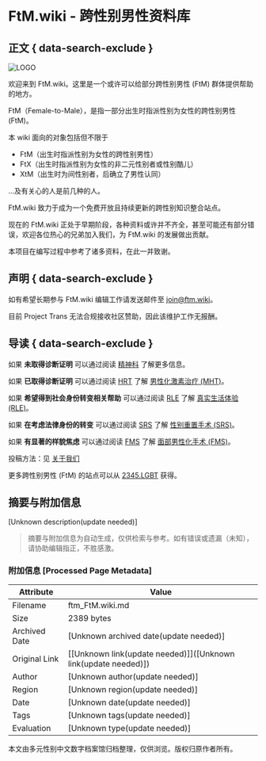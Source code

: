 # FtM.wiki - 跨性别男性资料库

## 正文 { data-search-exclude }


![LOGO](favicon.png)

欢迎来到 FtM.wiki。这里是一个或许可以给部分跨性别男性 (FtM) 群体提供帮助的地方。

FtM（Female-to-Male），是指一部分出生时指派性别为女性的跨性别男性 (FtM)。

本 wiki 面向的对象包括但不限于

- FtM（出生时指派性别为女性的跨性别男性）
- FtX（出生时指派性别为女性的非二元性别者或性别酷儿）
- XtM（出生时为间性别者，后确立了男性认同）

…及有关心的人是前几种的人。

FtM.wiki 致力于成为一个免费开放且持续更新的跨性别知识整合站点。

现在的 FtM.wiki 正处于早期阶段，各种资料或许并不齐全，甚至可能还有部分错误，欢迎各位热心的兄弟加入我们，为 FtM.wiki 的发展做出贡献。

本项目在编写过程中参考了诸多资料，在此一并致谢。

## 声明 { data-search-exclude }

如有希望长期参与 FtM.wiki 编辑工作请发送邮件至 [join@ftm.wiki](mailto:join@ftm.wiki)。

目前 Project Trans 无法合规接收社区赞助，因此该维护工作无报酬。

## 导读 { data-search-exclude }

如果 **未取得诊断证明** 可以通过阅读 [精神科](https://ftm.wiki/zh-cn/psycho/ "精神科") 了解更多信息。

如果 **已取得诊断证明** 可以通过阅读 [HRT](https://ftm.wiki/zh-cn/hrt/ "激素替代治疗") 了解 [男性化激素治疗 (MHT)](https://en.wikipedia.org/wiki/Masculinizing_hormone_therapy)。

如果 **希望得到社会身份转变相关帮助** 可以通过阅读 [RLE](https://ftm.wiki/zh-cn/rle/ "真实生活体验") 了解 [真实生活体验 (RLE)](https://en.wikipedia.org/wiki/Real-life_experience_%28transgender%29)。

如果 **在考虑法律身份的转变** 可以通过阅读 [SRS](https://ftm.wiki/zh-cn/srs/ "性别重置手术") 了解 [性别重置手术 (SRS)](https://en.wikipedia.org/wiki/Sex_reassignment_surgery_%28female-to-male%29)。

如果 **有显著的样貌焦虑** 可以通过阅读 [FMS](https://ftm.wiki/zh-cn/fms/ "面部男性化手术") 了解 [面部男性化手术 (FMS)](https://en.wikipedia.org/wiki/Facial_masculinization_surgery)。

投稿方法：见 [关于我们](https://ftm.wiki/zh-cn/about-us/ "关于我们")

更多跨性别男性 (FtM) 的站点可以从 [2345.LGBT](https://2345.LGBT) 获得。
<!-- tcd_original_link https://ftm.wiki/zh-cn/ -->


## 摘要与附加信息

<!-- tcd_abstract -->
[Unknown description(update needed)]
<!-- tcd_abstract_end -->

> 摘要与附加信息为自动生成，仅供检索与参考。如有错误或遗漏（未知），请协助编辑指正，不胜感激。

### 附加信息 [Processed Page Metadata]

| Attribute       | Value                                  |
|-----------------|----------------------------------------|
| Filename        | ftm_FtM.wiki.md                             |
| Size            | 2389 bytes                           |
| Archived Date   | [Unknown archived date(update needed)]                             |
| Original Link   | [[Unknown link(update needed)]]([Unknown link(update needed)])                       |
| Author          | [Unknown author(update needed)]                               |
| Region          | [Unknown region(update needed)]                               |
| Date            | [Unknown date(update needed)]                                 |
| Tags            | [Unknown tags(update needed)]                                 |
| Evaluation            | [Unknown type(update needed)]                                 |
<!-- tcd_table_end -->

本文由多元性别中文数字档案馆归档整理，仅供浏览。版权归原作者所有。
